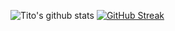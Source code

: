 ![Tito's github stats](https://github-readme-stats.vercel.app/api?username=TitoMitto&count_private=true&show_icons=true&theme=dark)
[![GitHub Streak](https://github-readme-streak-stats.herokuapp.com/?user=TitoMitto&theme=dark)](https://git.io/streak-stats)  
<br>
<br>
<br>
